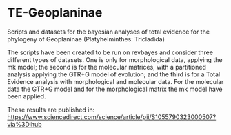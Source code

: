 # TE-Geoplaninae
Scripts and datasets for the bayesian analyses of total evidence for the phylogeny of Geoplaninae (Platyhelminthes: Tricladida)

The scripts have been created to be run on revbayes and consider three different types of datasets. One is only for morphological data, applying the mk model; the second is for the molecular matrices, with a partitioned analysis applying the GTR+G model of evolution; and the third is for a Total Evidence analysis with morphological and molecular data. For the molecular data the GTR+G model and for the morphological matrix the mk model have been applied.

These results are published in: https://www.sciencedirect.com/science/article/pii/S1055790323000507?via%3Dihub
